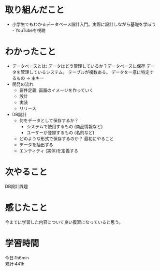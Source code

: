 # 取り組んだこと       
- 小学生でもわかるデータベース設計入門。実際に設計しながら基礎を学ぼう - YouTubeを視聴    
# わかったこと
- データベースとは:
  データはどう管理しているか？データベースに保存
  データを管理しているシステム。
  テーブルが複数ある。
  データを一意に特定するもの → 主キー
- 開発の流れ
    - 要件定義: 画面のイメージを作っていく
    - 設計
    - 実装
    - リリース
- DB設計
    - 何をデータとして保存するか？
      - システムで使用するもの (商品情報など)
      - ユーザーが登録するもの (名前など)
    - どのような形式で保存するのか？
    最初にやること
    - データを抽出する
    - エンティティ (実体)を定義する
# 次やること  
DB設計課題
# 感じたこと
今までに学習した内容について良い復習になっていると思う。  
# 学習時間  
今日:1h6min  
累計:441h
